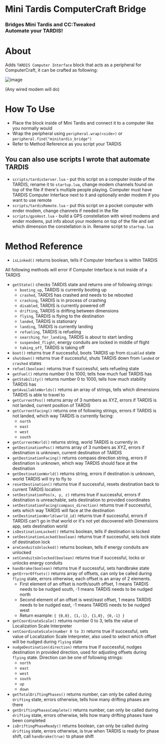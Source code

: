 # Mini Tardis ComputerCraft Bridge
### Bridges Mini Tardis and CC:Tweaked <br>Automate your TARDIS!

# About
Adds `TARDIS Computer Interface` block that acts as a peripheral for ComputerCraft, it can be crafted as following:

![image](https://github.com/user-attachments/assets/ce23905a-d4a7-4de9-beee-18c2124b94bb)

(Any wired modem will do)

# How To Use
- Place the block inside of Mini Tardis and connect it to a computer like you normally would
- Wrap the peripheral using `peripheral.wrap(<side>)` or `peripheral.find("minitardis_bridge")`
- Refer to Method Reference as you script your TARDIS

## You can also use scripts I wrote that automate TARDIS
- `scripts/tardisServer.lua` - put this script on a computer inside of the TARDIS, rename it to `startup.lua`, 
change modem channels found on top of the file if there's multiple people playing.
Computer must have TARDIS Computer Interface next to it and optionally ender modem if you want to use remote
- `scripts/tardisRemote.lua` - put this script on a pocket computer with ender modem, change channels if needed in the file
- `scripts/gpsHost.lua` - build a GPS constellation with wired modems and ender modems, 
put info about your modems on top of the file and set which dimension the constellation is in. Rename script to `startup.lua`

# Method Reference
- `isLinked()` returns boolean, tells if Computer Interface is within TARDIS

All following methods will error if Computer Interface is not inside of a TARDIS
- `getState()` checks TARDIS state and returns one of following strings:
  - `booting_up`, TARDIS is currently booting up
  - `crashed`, TARDIS has crashed and needs to be rebooted
  - `crashing`, TARDIS is in process of crashing
  - `disabled`, TARDIS is currently powered off
  - `drifting`, TARDIS is drifting between dimensions
  - `flying`, TARDIS is flying to the destination
  - `landed`, TARDIS is stationary
  - `landing`, TARDIS is currently landing
  - `refueling`, TARDIS is refueling
  - `searching_for_landing`, TARDIS is about to start landing
  - `suspended_flight`, energy conduits are locked in middle of flight
  - `taking_off`, TARDIS is taking off
- `boot()` returns true if successful, boots TARDIS up from `disabled` state
- `shutdown()` returns true if successful, shuts TARDIS down from `landed` or `crashed` states
- `refuel(boolean)` returns true if successful, sets refueling state
- `getFuel()` returns number 0 to 1000, tells how much fuel TARDIS has
- `getStability()` returns number 0 to 1000, tells how much stability TARDIS has
- `getAvailableWorlds()` returns an array of strings, tells which dimensions TARDIS is able to travel to
- `getCurrentPos()` returns array of 3 numbers as XYZ, errors if TARDIS is not landed, current position of TARDIS
- `getCurrentFacing()` returns one of following strings, errors if TARDIS is not landed, which way TARDIS is currently facing:
  - `north`
  - `east`
  - `west`
  - `south`
- `getCurrentWorld()` returns string, world TARDIS is currently in
- `getDestinationPos()` returns array of 3 numbers as XYZ, errors if destination is unknown, current destination of TARDIS
- `getDestinationFacing()` returns compass direction string, errors if destination is unknown, which way TARDIS should face at the destination
- `getDestinationWorld()` returns string, errors if destination is unknown, world TARDIS will try to fly to
- `resetDestination()` returns true if successful, resets destination back to current TARDIS location
- `setDestinationPos(x, y, z)` returns true if successful, errors if destination is unreachable, sets destination to provided coordinates
- `setDestinationFacing(compass_direction)` returns true if successful, sets which way TARDIS will face at the destination
- `setDestinationWorld(world_id)` returns true if successful, errors if TARDIS can't go in that world or it's not yet discovered with Dimensions app, sets destination world
- `isDestinationLocked()` returns boolean, tells if destination is locked
- `setDestinationLocked(boolean)` returns true if successful, sets lock state of destination lock
- `areConduitsUnlocked()` returns boolean, tells if energy conduits are unlocked
- `setConduitsUnlocked(boolean)` returns true if successful, locks or unlocks energy conduits
- `handbrake(boolean)` returns true if successful, sets handbrake state
- `getErrorOffsets()` returns array of offsets, can only be called during `flying` state, errors otherwise, each offset is an array of 2 elements. 
  - First element of an offset is north/south offset, 1 means TARDIS needs to be nudged south, -1 means TARDIS needs to be nudged north
  - Second element of an offset is west/east offset, 1 means TARDIS needs to be nudged east, -1 means TARDIS needs to be nudged west
  - Return example: `{ {0,0}, {1,-1}, {1,0}, {0,-1} }`
- `getCoordinateScale()` returns number 0 to 3, tells the value of Localization Scale Interpreter
- `setCoordinateScale(number 0 to 3)` returns true if successful, sets value of Localization Scale Interpreter, also used to select which offset will be nudged during `flying` state
- `nudgeDestination(direction)` returns true if successful, nudges destination in provided direction, used for adjusting offsets during `flying` state. Direction can be one of following strings:
  - `north`
  - `east`
  - `west`
  - `south`
  - `up`
  - `down`
- `getTotalDriftingPhases()` returns number, can only be called during `drifting` state, errors otherwise, tells how many drifting phases are there
- `getDriftingPhasesComplete()` returns number, can only be called during `drifting` state, errors otherwise, tells how many drifting phases have been completed
- `isDriftingPhaseReady()` returns boolean, can only be called during `drifting` state, errors otherwise, is true when TARDIS is ready for phase shift, call `handbrake(true)` to phase shift
